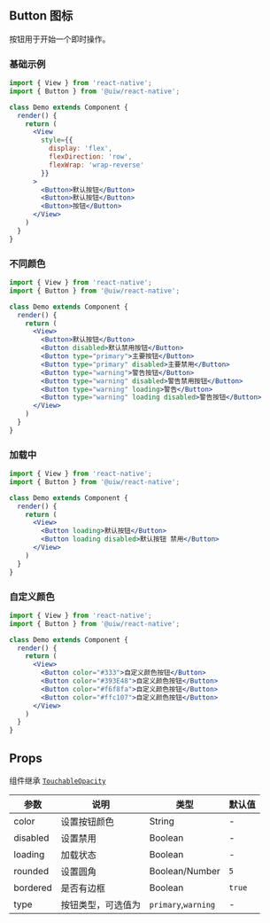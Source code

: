 Button 图标
---

按钮用于开始一个即时操作。

### 基础示例

<!--DemoStart--> 
```jsx
import { View } from 'react-native';
import { Button } from '@uiw/react-native';

class Demo extends Component {
  render() {
    return (
      <View
        style={{
          display: 'flex',
          flexDirection: 'row',
          flexWrap: 'wrap-reverse'
        }}
      >
        <Button>默认按钮</Button>
        <Button>默认按钮</Button>
        <Button>按钮</Button>
      </View>
    )
  }
}
```
<!--End-->

### 不同颜色

<!--DemoStart--> 
```jsx
import { View } from 'react-native';
import { Button } from '@uiw/react-native';

class Demo extends Component {
  render() {
    return (
      <View>
        <Button>默认按钮</Button>
        <Button disabled>默认禁用按钮</Button>
        <Button type="primary">主要按钮</Button>
        <Button type="primary" disabled>主要禁用</Button>
        <Button type="warning">警告按钮</Button>
        <Button type="warning" disabled>警告禁用按钮</Button>
        <Button type="warning" loading>警告</Button>
        <Button type="warning" loading disabled>警告按钮</Button>
      </View>
    )
  }
}
```
<!--End-->

### 加载中

<!--DemoStart--> 
```jsx
import { View } from 'react-native';
import { Button } from '@uiw/react-native';

class Demo extends Component {
  render() {
    return (
      <View>
        <Button loading>默认按钮</Button>
        <Button loading disabled>默认按钮 禁用</Button>
      </View>
    )
  }
}
```
<!--End-->


### 自定义颜色

<!--DemoStart--> 
```jsx
import { View } from 'react-native';
import { Button } from '@uiw/react-native';

class Demo extends Component {
  render() {
    return (
      <View>
        <Button color="#333">自定义颜色按钮</Button>
        <Button color="#393E48">自定义颜色按钮</Button>
        <Button color="#f6f8fa">自定义颜色按钮</Button>
        <Button color="#ffc107">自定义颜色按钮</Button>
      </View>
    )
  }
}
```
<!--End-->

## Props

组件继承 [`TouchableOpacity`](https://facebook.github.io/react-native/docs/touchableopacity#docsNav)

| 参数 | 说明 | 类型 | 默认值 |
|------|------|-----|------|
| color | 设置按钮颜色 | String | - |
| disabled | 设置禁用 | Boolean | - |
| loading | 加载状态 | Boolean | - |
| rounded | 设置圆角 | Boolean/Number | `5` |
| bordered | 是否有边框 | Boolean | `true` |
| type | 按钮类型，可选值为 | `primary`,`warning` | - |

